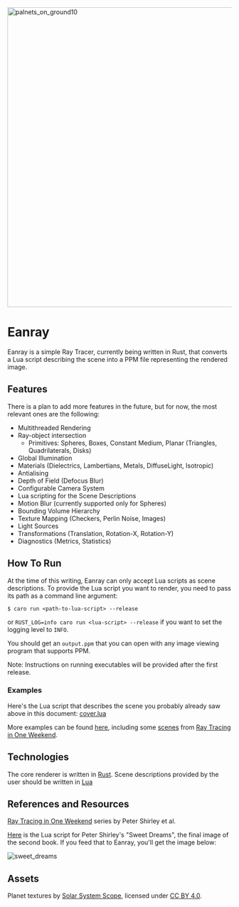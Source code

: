<img width="1200" height="675" alt="palnets_on_ground10" src="https://github.com/user-attachments/assets/ab464ff3-e0b6-479d-8496-8048ebd433bb" />

# Eanray

Eanray is a simple Ray Tracer, currently being written in Rust, that converts a Lua script describing the scene into a 
PPM file representing the rendered image.

## Features

There is a plan to add more features in the future, but for now, the most relevant ones are the following:

* Multithreaded Rendering
* Ray-object intersection
  * Primitives: Spheres, Boxes, Constant Medium, Planar (Triangles, Quadrilaterals, Disks)
* Global Illumination
* Materials (Dielectrics, Lambertians, Metals, DiffuseLight, Isotropic)
* Antialising
* Depth of Field (Defocus Blur)
* Configurable Camera System
* Lua scripting for the Scene Descriptions
* Motion Blur (currently supported only for Spheres)
* Bounding Volume Hierarchy
* Texture Mapping (Checkers, Perlin Noise, Images)
* Light Sources
* Transformations (Translation, Rotation-X, Rotation-Y)
* Diagnostics (Metrics, Statistics)

## How To Run

At the time of this writing, Eanray can only accept Lua scripts as scene descriptions. To provide the Lua script you
want to render, you need to pass its path as a command line argument:

```shell
$ caro run <path-to-lua-script> --release
```

or `RUST_LOG=info caro run <lua-script> --release` if you want to set the logging level to `INFO`.

You should get an `output.ppm` that you can open with any image viewing program that
supports PPM.

Note: Instructions on running executables will be provided after the first release. 

### Examples

Here's the Lua script that describes the scene you probably already saw above in this
document: [cover.lua](examples/v0_1/cover.lua)

More examples can be found [here](examples), including some [scenes](examples/rt1w) from
[Ray Tracing in One Weekend](https://raytracing.github.io/books/RayTracingInOneWeekend.html).


## Technologies

The core renderer is written in [Rust](https://www.rust-lang.org/). Scene descriptions
provided by the user should be written in [Lua](https://www.lua.org/)

## References and Resources

[Ray Tracing in One Weekend](https://raytracing.github.io/) series by Peter Shirley et al. 

[Here](examples/rtnw/scene10_final_scene.lua) is the Lua script for Peter Shirley's "Sweet Dreams", the final image of the second book. 
If you feed that to Eanray, you'll get the image below:

![sweet_dreams](https://github.com/user-attachments/assets/d34f8454-a3e0-4142-b636-547188c1ad2e)


## Assets

Planet textures by [Solar System Scope](https://www.solarsystemscope.com/textures/), licensed under [CC BY 4.0](https://creativecommons.org/licenses/by/4.0/).


